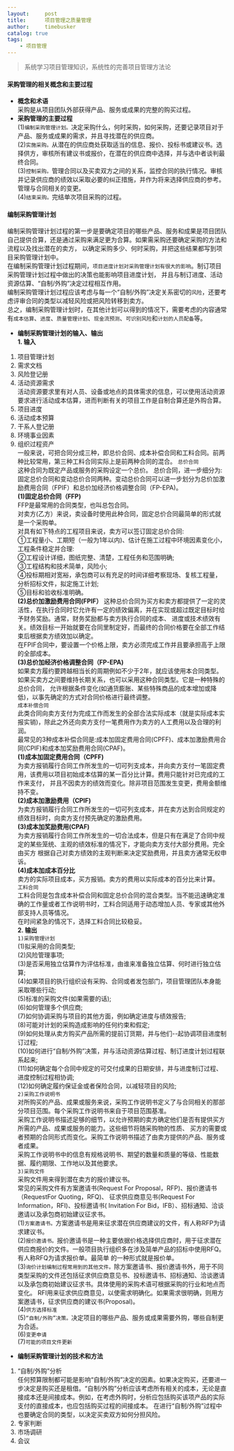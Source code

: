 ```yaml
---
layout:     post
title:      项目管理之质量管理
author:     timebusker
catalog: true
tags:
    - 项目管理
---  
```


> 系统学习项目管理知识，系统性的完善项目管理方法论

#### 采购管理的相关概念和主要过程
- **概念和术语**    
采购是从项目团队外部获得产品、服务或成果的完整的购买过程。        
- **采购管理的主要过程**     
(1)`编制采购管理计划。`决定采购什么，何时采购，如何采购，还要记录项目对于产品、服务或成果的需求，并且寻找潜在的供应商。          
(2)`实施采购。`从潜在的供应商处获取适当的信息、报价、投标书或建议书。选择供方，审核所有建议书或报价，在潜在的供应商中选择，并与选中者谈判最终合同。          
(3)`控制采购。`管理合同以及买卖双方之间的关系，监控合同的执行情况。审核并记录供应商的绩效以采取必要的纠正措施，并作为将来选择供应商的参考。管理与合同相关的变更。          
(4)`结束采购。`完结单次项目采购的过程。          

#### 编制采购管理计划  
编制采购管理计划过程的第一步是要确定项目的哪些产品、服务和成果是项目团队自己提供合算，还是通过采购来满足更为合算。如果需采购还要确定采购的方法和流程以及找出潜在的卖方，
以确定采购多少、何时采购，并把这些结果都写到项目采购管理计划中。        
在编制采购管理计划过程期间，`项目进度计划对采购管理计划有很大的影响`。制订项目采购管理计划过程中做出的决策也能影响项目进度计划，
并且与制订进度、活动资源估算、“自制/外购”决定过程相互作用。         
编制采购管理计划过程应该考虑与每一个“自制/外购”决定关系密切的`风险`，还要考虑评审合同的类型以减轻风险或把风险转移到卖方。      
总之，编制采购管理计划时，在其他计划可以得到的情况下，需要考虑的内容通常有`成本估算`、`进度`、`质量管理计划`、`现金流预测`、`可识别风险`和`计划的人员配备`等。      
- **编制采购管理计划的输入、输出**        
**1. 输入**        
1) 项目管理计划        
2) 需求文档        
3) 风险登记册                
4) 活动资源需求        
活动资源要求里有对人员、设备或地点的具体需求的信息，可以使用活动资源要求进行活动成本估算，进而判断有关的项目工作是自制合算还是外购合算。        
5) 项目进度        
6) 活动成本预算        
7) 干系人登记册        
8) 环境事业因素        
9) 组织过程资产                 
一般来说，可把合同分成三种，即总价合同、成本补偿合同和工料合同。前两种比较常用，第三种工料合同实际上是前两种合同的混合。
`总价合同`       
这种合同为既定产品或服务的采购设定一个总价。
总价合同，进一步细分为:固定总价合同和变动总价合同两种。变动总价合同可以进一步划分为总价加激励费用合同（FPIF）和总价加经济价格调整合同（FP-EPA)。        
**(1)固定总价合同（FFP)**        
FFP是最常用的合同类型，也叫总包合同。        
对卖方(乙方）来说，卖设备时使用此种合同，固定总价合同最简单的形式就是一个采购单。        
对具有如下特点的工程项目来说，卖方可以签订固定总价合同:        
①工程量小、工期短（一般为1年以内)、估计在施工过程中环境因素变化小，工程条件稳定并合理:        
②工程设计详细，图纸完整、清楚，工程任务和范围明确;        
③工程结构和技术简单，风险小;        
④投标期相对宽裕，承包商可以有充足的时间详细考察现场、复核工程量，分析招标文件，拟定施工计划;        
⑤目标和验收标准明确。        
**(2)总价加激励费用合同(FPIF）**
这种总价合同为买方和卖方都提供了一定的灵活性，在执行合同时它允许有一定的绩效偏离，并在实现或超过既定目标时给予财务奖励。通常，财务奖励都与卖方执行合同的成本、
进度或技术绩效有关。绩效目标一开始就要在合同里制定好，而最终的合同价格要在全部工作结束后根据卖方绩效加以确定。      
在FPIF合同中，要设置一个价格上限，卖方必须完成工作并且要承担高于上限的全部成本。       
**(3)总价加经济价格调整合同（FP-EPA)**       
如果卖方履约要跨越相当长的周期例如不少于2年，就应该使用本合同类型。如果买卖方之间要维持长期关系，也可以采用这种合同类型。它是一种特殊的总价合同，
允许根据条件变化(如通货膨胀、某些特殊商品的成本增加或降低)，以事先确定的方式对合同价格进行最终调整。          
`成本补偿合同`      
此类合同向卖方支付为完成工作而发生的全部合法实际成本（就是实际成本实报实销)，除此之外还向卖方支付一笔费用作为卖方的人工费用以及合理的利润。      
最常见的3种成本补偿合同是:成本加固定费用合同(CPFF)、成本加激励费用合同(CPIF)和成本加奖励费用合同(CPAF)。        
**(1)成本加固定费用合同（CPFF)**           
为卖方报销履行合同工作所发生的一切可列支成本，并向卖方支付一笔固定费用，该费用以项目初始成本估算的某一百分比计算。费用只能针对已完成的工作来支付，
并且不因卖方的绩效而变化。除非项目范围发生变更，费用金额维持不变。       
**(2)成本加激励费用（CPIF)**       
为卖方报销履行合同工作所发生的一切可列支成本，并在卖方达到合同规定的绩效目标时，向卖方支付预先确定的激励费用。       
**(3)成本加奖励费用(CPAF)**       
为卖方报销履行合同工作所发生的一切合法成本，但是只有在满足了合同中规定的某些笼统、主观的绩效标准的情况下，才能向卖方支付大部分费用。完全由买方
根据自己对卖方绩效的主观判断来决定奖励费用，并且卖方通常无权申诉。       
**(4)成本加成本百分比**       
卖方的实际项目成本，买方报销。卖方的费用以实际成本的百分比来计算。       
`工料合同`        
工料合同是包含成本补偿合同和固定总价合同的混合类型。当不能迅速确定准确的工作量或者工作说明书时，工料合同适用于动态增加人员、专家或其他外部支持人员等情况。        
在时间紧急的情况下，选择工料合同比较稳妥。       
**2. 输出**      
`1)采购管理计划`       
(1)拟采用的合同类型;       
(2)风险管理事项;       
(3)是否采用独立估算作为评估标准，由谁来准备独立估算、何时进行独立估算;       
(4)如果项目的执行组织设有采购、合同或者发包部门，项目管理团队本身能采取哪些行动;       
(5)标准的采购文件(如果需要的话);       
(6)如何管理多个供应商;       
(7)如何协调采购与项目的其他方面，例如确定进度与绩效报告;       
(8)可能对计划的采购造成影响的任何约束和假定;       
(9)如何处理从卖方购买产品所需的提前订货期，并与他们--起协调项目进度制订过程;       
(10)如何进行“自制/外购”决策，并与活动资源估算过程、制订进度计划过程联系起来;       
(11)如何确定每个合同中规定的可交付成果的日期安排，并与进度制订过程、进度控制过程相协调;       
(12)如何确定履约保证金或者保险合同，以减轻项目的风险;       
`2)采购工作说明书`         
对所购买的产品、成果或服务来说，采购工作说明书定义了与合同相关的那部分项目范围。每个采购工作说明书来自于项目范围基准。          
采购工作说明书描述足够的细节，以允许预期的卖方确定他们是否有提供买方所需的产品、成果或服务的能力。这些细节将随采购物的性质、
买方的需要或者预期的合同形式而变化。采购工作说明书描述了由卖方提供的产品、服务或者成果。          
采购工作说明书中的信息有规格说明书、期望的数量和质量的等级、性能数据、履约期限、工作地以及其他要求。          
`3)采购文件`      
采购文件用来得到潜在卖方的报价建议书。       
常见的采购文件有方案邀请书(Request For Proposal，RFP)、报价邀请书（RequestFor Quoting，RFQ)、
征求供应商意见书(Request For Information，RFI)、投标邀请书( Invitation For Bid，IFB）、招标通知、洽谈邀请以及承包商初始建议征求书。        
(1)`方案邀请书。`方案邀请书是用来征求潜在供应商建议的文件，有人称RFP为请求建议书。             
(2)`报价邀请书。`报价邀请书是一种主要依据价格选择供应商时，用于征求潜在供应商报价的文件。一般项目执行组织多在涉及简单产品的招标中使用RFQ。有人称RFQ为请求报价单。最简单
的一种形式就是报价单。             
(3)`询价计划编制过程常用到的其他文件。`除方案邀请书、报价邀请书外，用于不同类型采购的文件还包括征求供应商意见书、投标邀请书、招标通知、洽谈邀请以及承包商初始建议征求书。具体使用的采购术语可根据采购的行业和地点而变化。
RFI用来征求供应商意见，以使需求明确化。如果需求很明确，则用方案邀请书，征求供应商的建议书(Proposal)。             
(4)`供方选择标准`            
(5)`“自制/外购”决策。`决定项目的哪些产品、服务或成果需要外购，哪些自制更为合适。             
(6)`变更申请`             
(7)`可能的项目文件更新`                  
- **编制采购管理计划的技术和方法**            
1. “自制/外购”分析      
任何预算限制都可能是影响“自制/外购”决定的因素。如果决定购买，还要进一步决定是购买还是租借。“自制/外购”分析应该考虑所有相关的成本，无论是直接成本还是间接成本。例如，在考虑外购时，分析应包括购买该项产品的实际支付的直接成本，也应包括购买过程的间接成本。
在进行“自制/外购”过程中也要确定合同的类型，以决定买卖双方如何分担风险。      
2. 专家判断      
3. 市场调研      
4. 会议      














	
	
	
	
	
	
	
	
	
	
	